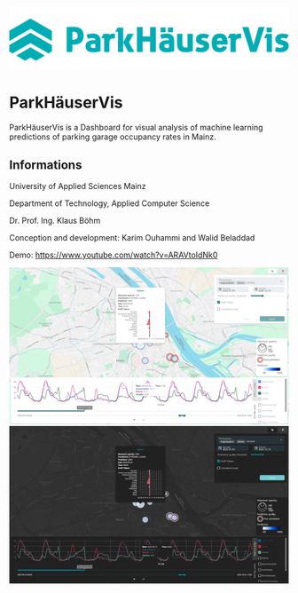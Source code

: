 ![ParkHaeuserVis Logo](/public/logo.png "ParkHäuserVis")

# ParkHäuserVis

ParkHäuserVis is a Dashboard for visual analysis of machine learning predictions of parking garage occupancy rates in Mainz.

## Informations

University of Applied Sciences Mainz

Department of Technology, Applied Computer Science

Dr. Prof. Ing. Klaus Böhm

Conception and development: Karim Ouhammi and Walid Beladdad

Demo: https://www.youtube.com/watch?v=ARAVtoIdNk0

![Screenshot light mode](/public/screen1.png "Screenshot light mode")
![Screenshot dark mode](/public/screen2.png "Screenshot dark mode")
